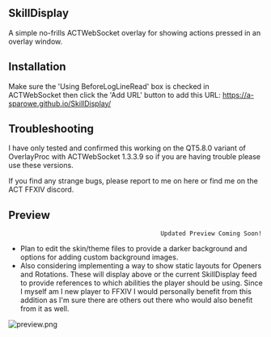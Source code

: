 ## SkillDisplay
A simple no-frills ACTWebSocket overlay for showing actions pressed in an overlay window.

## Installation
Make sure the 'Using BeforeLogLineRead' box is checked in ACTWebSocket then click the 'Add URL' button to add this URL:
https://a-sparowe.github.io/SkillDisplay/

## Troubleshooting
I have only tested and confirmed this working on the QT5.8.0 variant of OverlayProc with ACTWebSocket 1.3.3.9 so if you are having trouble please use these versions.

If you find any strange bugs, please report to me on here or find me on the ACT FFXIV discord.

## Preview
                                              Updated Preview Coming Soon!
    
   * Plan to edit the skin/theme files to provide a darker background and options for adding custom background images.
   * Also considering implementing a way to show static layouts for Openers and Rotations. These will display above or
     the current SkillDisplay feed to provide references to which abilities the player should be using. 
     Since I myself am I new player to FFXIV I would personally benefit from this addition as I'm sure there are others
     out there who would also benefit from it as well.
     
   ![preview.png](./images/preview.png)
